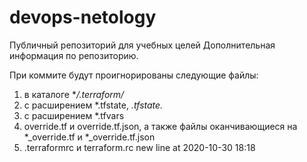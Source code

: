 # devops-netology
Публичный репозиторий для учебных целей
Дополнительная информация по репозиторию.

При коммите будут проигнорированы следующие файлы:
1. в каталоге **/.terraform/*
2. с расширением *.tfstate, *.tfstate.*
3. с расширением *.tfvars
4. override.tf и override.tf.json, а также файлы оканчивающиеся на *_override.tf и *_override.tf.json
5. .terraformrc и terraform.rc
new line at 2020-10-30 18:18
